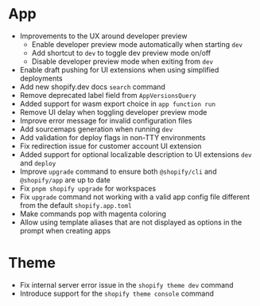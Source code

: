 # App

* Improvements to the UX around developer preview
  * Enable developer preview mode automatically when starting `dev`
  * Add shortcut to `dev` to toggle dev preview mode on/off
  * Disable developer preview mode when exiting from `dev`
* Enable draft pushing for UI extensions when using simplified deployments
* Add new shopify.dev docs `search` command
* Remove deprecated label field from `AppVersionsQuery`
* Added support for wasm export choice in `app function run`
* Remove UI delay when toggling developer preview mode
* Improve error message for invalid configuration files
* Add sourcemaps generation when running `dev`
* Add validation for deploy flags in non-TTY environments
* Fix redirection issue for customer account UI extension
* Added support for optional localizable description to UI extensions `dev` and `deploy`
* Improve `upgrade` command to ensure both `@shopify/cli` and `@shopify/app` are up to date
* Fix `pnpm shopify upgrade` for workspaces
* Fix `upgrade` command not working with a valid app config file different from the default `shopify.app.toml`
* Make commands pop with magenta coloring
* Allow using template aliases that are not displayed as options in the prompt when creating apps

# Theme

* Fix internal server error issue in the `shopify theme dev` command
* Introduce support for the `shopify theme console` command
